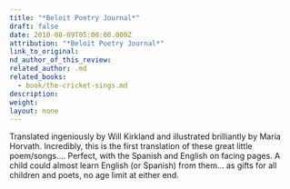 ```yaml
---
title: "*Beloit Poetry Journal*"
draft: false
date: 2010-08-09T05:00:00.000Z
attribution: "*Beloit Poetry Journal*"
link_to_original:
nd_author_of_this_review:
related_author: .md
related_books:
  - book/the-cricket-sings.md
description:
weight:
layout: none
---
```

Translated ingeniously by Will Kirkland and illustrated brilliantly by Maria Horvath. Incredibly, this is the first translation of these great little poem/songs.... Perfect, with the Spanish and English on facing pages. A child could almost learn English (or Spanish) from them… as gifts for all children and poets, no age limit at either end.

